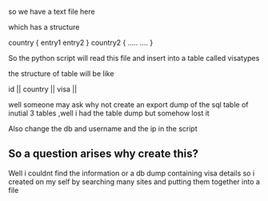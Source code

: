 so we have a text file here

which has a structure

  country
  {
   entry1
   entry2
  }
   country2
   {
     .....
     ....
   }


So the python script will read this file and insert into a table called visatypes 

the structure of table will be like



id ||  country ||  visa ||



well someone may ask why not create an export dump of the sql table of inutial 3 tables ,well i had the table dump but somehow lost it 





Also change the db and username and the ip in the script 


So a question arises why create this?
------------------------------------

Well i couldnt find the information or a db dump containing visa details so i created on my self by searching many sites and putting them together into a file
